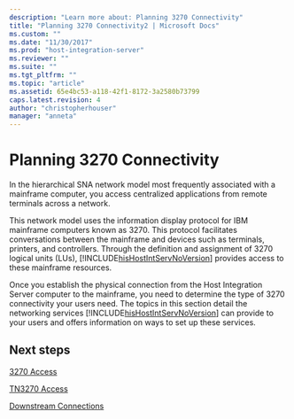 ```yaml
---
description: "Learn more about: Planning 3270 Connectivity"
title: "Planning 3270 Connectivity2 | Microsoft Docs"
ms.custom: ""
ms.date: "11/30/2017"
ms.prod: "host-integration-server"
ms.reviewer: ""
ms.suite: ""
ms.tgt_pltfrm: ""
ms.topic: "article"
ms.assetid: 65e4bc53-a118-42f1-8172-3a2580b73799
caps.latest.revision: 4
author: "christopherhouser"
manager: "anneta"
---
```

# Planning 3270 Connectivity
In the hierarchical SNA network model most frequently associated with a mainframe computer, you access centralized applications from remote terminals across a network.  
  
 This network model uses the information display protocol for IBM mainframe computers known as 3270. This protocol facilitates conversations between the mainframe and devices such as terminals, printers, and controllers. Through the definition and assignment of 3270 logical units (LUs), [!INCLUDE[hisHostIntServNoVersion](../includes/hishostintservnoversion-md.md)] provides access to these mainframe resources.  
  
 Once you establish the physical connection from the Host Integration Server computer to the mainframe, you need to determine the type of 3270 connectivity your users need. The topics in this section detail the networking services [!INCLUDE[hisHostIntServNoVersion](../includes/hishostintservnoversion-md.md)] can provide to your users and offers information on ways to set up these services.  
  
## Next steps
 [3270 Access](../core/3270-access2.md)  
  
 [TN3270 Access](../core/tn3270-access2.md)  
  
 [Downstream Connections](../core/downstream-connections2.md)  
  
